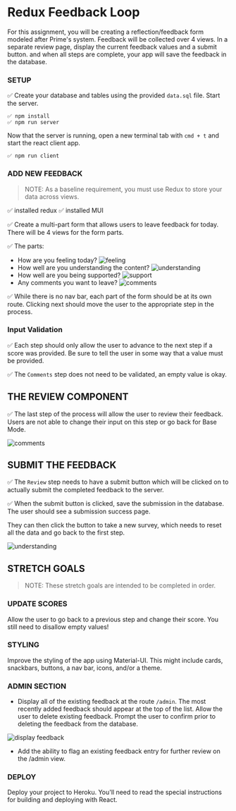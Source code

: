# Redux Feedback Loop

For this assignment, you will be creating a reflection/feedback form modeled after Prime's system. Feedback will be collected over 4 views. In a separate review page, display the current feedback values and a submit button. and when all steps are complete, your app will save the feedback in the database. 

### SETUP

✅ Create your database and tables using the provided `data.sql` file. Start the server.

```
✅ npm install
✅ npm run server
```

Now that the server is running, open a new terminal tab with `cmd + t` and start the react client app.

```
✅ npm run client
```

### ADD NEW FEEDBACK

> NOTE: As a baseline requirement, you must use Redux to store your data across views.

✅ installed redux
✅ installed MUI 

✅ Create a multi-part form that allows users to leave feedback for today. 
There will be 4 views for the form parts.

✅ The parts:
- How are you feeling today?
![feeling](wireframes/feeling.png)
- How well are you understanding the content?
![understanding](wireframes/understanding.png)
- How well are you being supported?
![support](wireframes/supported.png)
- Any comments you want to leave?
![comments](wireframes/comments.png)

✅ While there is no nav bar, each part of the form should be at its own route. Clicking next should move the user to the appropriate step in the process.

### Input Validation

✅ Each step should only allow the user to advance to the next step if a score was provided. Be sure to tell the user in some way that a value must be provided.

✅ The `Comments` step does not need to be validated, an empty value is okay.

## THE REVIEW COMPONENT

✅ The last step of the process will allow the user to review their feedback. Users are not able to change their input on this step or go back for Base Mode. 

![comments](wireframes/review-active.png)

## SUBMIT THE FEEDBACK

✅ The `Review` step needs to have a submit button which will be clicked on to actually submit the completed feedback to the server.

✅ When the submit button is clicked, save the submission in the database. The user should see a submission success page. 

They can then click the button to take a new survey, which needs to reset all the data and go back to the first step.

![understanding](wireframes/page-five.png)


## STRETCH GOALS

> NOTE: These stretch goals are intended to be completed in order.

### UPDATE SCORES

Allow the user to go back to a previous step and change their score. You still need to disallow empty values!

### STYLING
Improve the styling of the app using Material-UI. This might include cards, snackbars, buttons, a nav bar, icons, and/or a theme. 

### ADMIN SECTION

- Display all of the existing feedback at the route `/admin`. The most recently added feedback should appear at the top of the list. Allow the user to delete existing feedback. Prompt the user to confirm prior to deleting the feedback from the database.

![display feedback](wireframes/admin.png)

- Add the ability to flag an existing feedback entry for further review on the /admin view.

### DEPLOY
Deploy your project to Heroku. You'll need to read the special instructions for building and deploying with React. 
